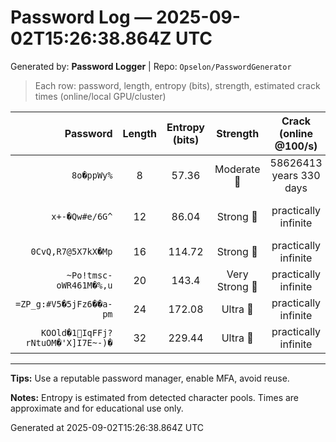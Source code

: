 # Password Log — 2025-09-02T15:26:38.864Z UTC

Generated by: **Password Logger** | Repo: `Opselon/PasswordGenerator`

> Each row: password, length, entropy (bits), strength, estimated crack times (online/local GPU/cluster)

| Password | Length | Entropy (bits) | Strength | Crack (online @100/s) | Local GPU (1B/s) | Cluster (1T/s) |
|---:|:---:|:---:|:---:|:---:|:---:|:---:|
| `8o�ppWy%` | 8 | 57.36 | Moderate 💛 | 58626413 years 330 days | 5 years 314 days | 2 days 3 hours |
| `x+-�Qw#e/6G^` | 12 | 86.04 | Strong 💚 | practically infinite | 2520828488 years 67 days | 2520828 years 178 days |
| `0CvQ,R7@5X7kX�Mp` | 16 | 114.72 | Strong 💚 | practically infinite | practically infinite | practically infinite |
| `~Po!tmsc-oWR461M�%,u` | 20 | 143.4 | Very Strong 💙 | practically infinite | practically infinite | practically infinite |
| `=ZP_g:#V️5�5jFz6️��a️-pm` | 24 | 172.08 | Ultra 💜 | practically infinite | practically infinite | practically infinite |
| `KOOld�1💎IqFFj?rNtuOM�'X]I7E~-)�` | 32 | 229.44 | Ultra 💜 | practically infinite | practically infinite | practically infinite |

---

**Tips:** Use a reputable password manager, enable MFA, avoid reuse.

**Notes:** Entropy is estimated from detected character pools. Times are approximate and for educational use only.

Generated at 2025-09-02T15:26:38.864Z UTC
